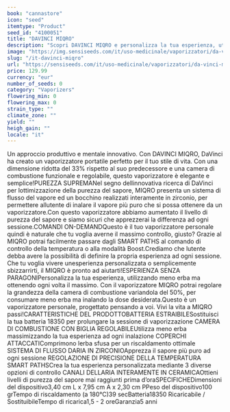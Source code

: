 ```yaml
---
book: "cannastore"
icon: "seed"
itemtype: "Product"
seed_id: "4100051"
title: "DAVINCI MIQRO"
description: "Scopri DAVINCI MIQRO e personalizza la tua esperienza, utilizzando meno erba ma ottenendo ogni volta il massimo. Acquista qui il tuo DAVINCI MIQRO."
image: "https://img.sensiseeds.com/it/uso-medicinale/vaporizzatori/da-vinci-miqro-vaporizzatore-image.png"
slug: "/it-davinci-miqro"
url: "https://sensiseeds.com/it/uso-medicinale/vaporizzatori/da-vinci-miqro-vaporizzatore?a_aid=cannastore"
price: 129.99
currency: "eur"
number_of_seeds: 0
category: "Vaporizers"
flowering_min: 0
flowering_max: 0
strain_type: ""
climate_zone: ""
yield: ""
heigh_gain: ""
locale: "it"
---
```

Un approccio produttivo e mentale innovativo. Con DAVINCI MIQRO, DaVinci ha creato un vaporizzatore portatile perfetto per il tuo stile di vita. Con una dimensione ridotta del 33% rispetto al suo predecessore e una camera di combustione funzionale e regolabile, questo vaporizzatore è elegante e semplice!PUREZZA SUPREMANel segno dellinnovativa ricerca di DaVinci per lottimizzazione della purezza del sapore, MIQRO presenta un sistema di flusso del vapore ed un bocchino realizzati interamente in zirconio, per permettere allutente di inalare il vapore più puro che si possa ottenere da un vaporizzatore.Con questo vaporizzatore abbiamo aumentato il livello di purezza del sapore e siamo sicuri che apprezzerai la differenza ad ogni sessione.COMANDI ON-DEMANDQuesto è il tuo vaporizzatore personale quindi è naturale che tu voglia averne il massimo controllo, giusto? Grazie al MIQRO potrai facilmente passare dagli SMART PATHS al comando di controllo della temperatura o alla modalità Boost.Crediamo che lutente debba avere la possibilità di definire la propria esperienza ad ogni sessione. Che tu voglia vivere unesperienza personalizzata o semplicemente sbizzarrirti, il MIQRO è pronto ad aiutarti!ESPERIENZA SENZA PARAGONIPersonalizza la tua esperienza, utilizzando meno erba ma ottenendo ogni volta il massimo. Con il vaporizzatore MIQRO potrai regolare la grandezza della camera di combustione variandola del 50%, per consumare meno erba ma inalando la dose desiderata.Questo è un vaporizzatore personale, progettato pensando a voi. Vivi la vita a MIQRO passi!CARATTERISTICHE DEL PRODOTTOBATTERIA ESTRAIBILESostituisci la tua batteria 18350 per prolungare la sessione di vaporizzazione CAMERA DI COMBUSTIONE CON BIGLIA REGOLABILEUtilizza meno erba massimizzando la tua esperienza ad ogni inalazione COPERCHI ATTACCATIComprimono lerba sfusa per un riscaldamento ottimale SISTEMA DI FLUSSO DARIA IN ZIRCONIOApprezza il sapore più puro ad ogni sessione REGOLAZIONE DI PRECISIONE DELLA TEMPERATURA SMART PATHSCrea la tua esperienza personalizzata mediante 3 diverse opzioni di controllo CANALI DELLARIA INTERAMENTE IN CERAMICAOttieni livelli di purezza del sapore mai raggiunti prima d’oraSPECIFICHEDimensioni del dispositivo3,40 cm L x 7,95 cm A x 2,30 cm PPeso del dispositivo100 grTempo di riscaldamento (a 180°C)39 secBatteria18350	Ricaricabile / SostituibileTempo di ricarica1,5 - 2 oreGaranzia5 anni
